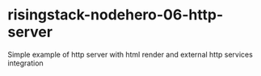 # risingstack-nodehero-06-http-server
Simple example of http server with html render and external http services integration
